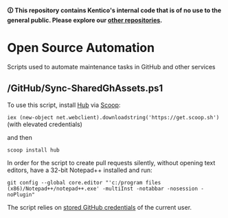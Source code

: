**🛈 This repository contains Kentico's internal code that is of no use to the general public. Please explore our [other repositories](https://github.com/Kentico).**

# Open Source Automation
Scripts used to automate maintenance tasks in GitHub and other services

## /GitHub/Sync-SharedGhAssets.ps1

To use this script, install [Hub](https://github.com/github/hub) via [Scoop](https://scoop.sh/):

`iex (new-object net.webclient).downloadstring('https://get.scoop.sh')` (with elevated credentials)

and then

`scoop install hub`

In order for the script to create pull requests silently, without opening text editors, have a 32-bit Notepad++ installed and run:

`git config --global core.editor "'c:/program files (x86)/Notepad++/notepad++.exe' -multiInst -notabbar -nosession -noPlugin"`

The script relies on [stored GitHub credentials](https://docs.microsoft.com/en-us/vsts/repos/git/set-up-credential-managers) of the current user.
